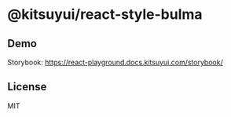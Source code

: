# @kitsuyui/react-style-bulma

## Demo

Storybook: https://react-playground.docs.kitsuyui.com/storybook/

## License

MIT
